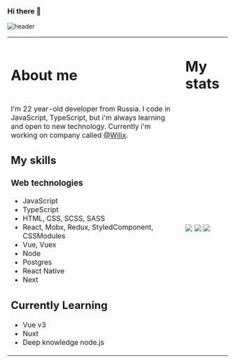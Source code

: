 ### Hi there 👋
![header](https://capsule-render.vercel.app/api?type=waving&color=gradient&height=300&section=header&text=Hi%20i'm%0AKirill%20Samusenko&fontSize=70)

<table>
  <tr>
    <td>
      <h1>About me</h2>
    </td>
    <td>
      <h1>My stats</h2>
    </td>
  </tr>
  <tr>
      <td>
        <span>
          I'm 22 year-old developer from Russia. I code in JavaScript, TypeScript, but i'm always learning and open to new technology. Currently i'm working on          company called <a href="https://wilix.ru/">@Wilix</a>.
          </span>
          <h2>My skills</h2>
          <h3>Web technologies</h3>
          <ul>
            <li>JavaScript</li>
            <li>TypeScript</li>
            <li>HTML, CSS, SCSS, SASS</li>
            <li>React, Mobx, Redux, StyledComponent, CSSModules</li>
            <li>Vue, Vuex</li>
            <li>Node</li>
            <li>Postgres</li>
            <li>React Native</li>
            <li>Next</li>
          </ul>
         <h2>Currently Learning</h2>
          <ul>
            <li>Vue v3</li>
            <li>Nuxt</li>
            <li>Deep knowledge node.js</li>
          </ul>
      </td>
      </td>
      <td>
          <img src="https://github-readme-stats.vercel.app/api?username=wike262&count_private=true&show_icons=true" />
          <img src="https://github-readme-stats.vercel.app/api/top-langs/?username=wike262&layout=compact" />
          <img src="https://github-readme-stats.vercel.app/api/wakatime?username=Wike262&layout=compact" />
      </td>
  </tr>
 </table>






<!--

**Wike262/Wike262** is a ✨ _special_ ✨ repository because its `README.md` (this file) appears on your GitHub profile.

Here are some ideas to get you started:

- 🔭 I’m currently working on ...
- 🌱 I’m currently learning ...
- 👯 I’m looking to collaborate on ...
- 🤔 I’m looking for help with ...
- 💬 Ask me about ...
- 📫 How to reach me: ...
- 😄 Pronouns: ...
- ⚡ Fun fact: ...

 [![Anurag's GitHub stats](https://github-readme-stats.vercel.app/api?username=wike262&count_private=true&show_icons=true)](https://github.com/anuraghazra/github-readme-stats)

[![Top Langs](https://github-readme-stats.vercel.app/api/top-langs/?username=wike262&layout=compact)](https://github.com/anuraghazra/github-readme-stats)

[![willianrod's wakatime stats](https://github-readme-stats.vercel.app/api/wakatime?username=Wike262)](https://github.com/anuraghazra/github-readme-stats)

![](https://komarev.com/ghpvc/?username=wike262&style=flat)
-->
